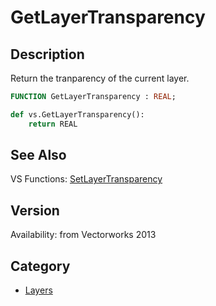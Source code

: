 # GetLayerTransparency

## Description
Return the tranparency of the current layer.

```pascal
FUNCTION GetLayerTransparency : REAL;
```

```python
def vs.GetLayerTransparency():
    return REAL
```

## See Also
VS Functions:
[SetLayerTransparency](SetLayerTransparency.md)

## Version
Availability: from Vectorworks 2013

## Category
* [Layers](../Categories/Layers.md)
